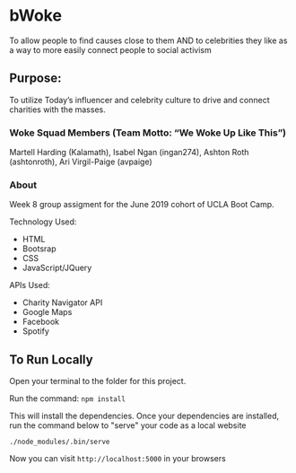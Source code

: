 
# bWoke
To allow people to find causes close to them AND to celebrities they like as a way to more easily connect people to social activism

## Purpose:
To utilize Today’s influencer and celebrity culture to drive and connect charities with the masses.

### Woke Squad Members (Team Motto:  “We Woke Up Like This”)
Martell Harding (Kalamath), Isabel Ngan (ingan274), Ashton Roth (ashtonroth), Ari Virgil-Paige (avpaige)

### About
Week 8 group assigment for the June 2019 cohort of UCLA Boot Camp. 

Technology Used:
* HTML
* Bootsrap
* CSS
* JavaScript/JQuery

APIs Used:
* Charity Navigator API 
* Google Maps
* Facebook
* Spotify

## To Run Locally

Open your terminal to the folder for this project.

Run the command: `npm install`

This will install the dependencies. Once your dependencies are installed, run the command below to "serve" your code as a local website

```
./node_modules/.bin/serve 
```

Now you can visit `http://localhost:5000` in your browsers